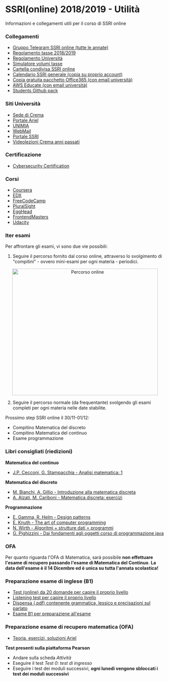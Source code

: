 # SSRI(online) 2018/2019 - Utilità
Informazioni e collegamenti utili per il corso di SSRI online

### Collegamenti
* [Gruppo Telegram SSRI online (tutte le annate)](https://t.me/joinchat/APBYAkNJuR72F_p3xcvVag)
* [Regolamento tasse 2018/2019](http://www.unimi.it/studenti/tasse/119919.htm)
* [Regolamento Università](http://www.unimi.it/cataloghi/dottorati_borse_premi/Regolamento%20tasse%202018_2019n.pdf)
* [Simulatore volumi tasse](http://studente.divsi.unimi.it/simulatore/checkLogin.asp?0)
* [Cartella condivisa SSRI online](https://drive.google.com/drive/u/3/folders/1TTO5jZ4Mq5Sfx-H4ulAQYVs4sbl5b0DO)
* [Calendario SSRI generale (copia su proprio account)](https://calendar.google.com/calendar/b/3/r?cid=c3NyaS51bmltaUBnbWFpbC5jb20)
* [Copia gratuita pacchetto Office365 (con email università)](https://products.office.com/it-it/student/office-in-education)
* [AWS Educate (con email università)](https://aws.amazon.com/education/awseducate/)
* [Students Github pack](https://education.github.com/pack)

### Siti Università
* [Sede di Crema](http://www.ccdinfcr.unimi.it/it/index.html)
* [Portale Ariel](https://ariel.unimi.it/)
* [UNIMIA](https://cas.unimi.it/login?service=http%3A%2F%2Funimia.unimi.it%2Fportal%2Fserver.pt%2Fcommunity%2Funimia%2F207)
* [WebMail](https://cas.unimi.it/login?service=https://securemail.unimi.it/webmail/)
* [Portale SSRI](https://elearning.unimi.it/authentication/skin/moodlessri/login.aspx?c=true&url=http://ssrionline.unimi.it/login/index.php)
* [Videolezioni Crema anni passati](https://videolezionicrema.ariel.ctu.unimi.it/v5/home/Default.aspx)

### Certificazione
* [Cybersecurity Certification](https://www.isc2.org/Certifications/CISSP)

### Corsi
* [Coursera](https://www.coursera.org/)
* [EDX](https://www.edx.org/)
* [FreeCodeCamp](https://www.freecodecamp.org/)
* [PluralSight](https://www.pluralsight.com/)
* [EggHead](https://egghead.io/)
* [FrontendMasters](https://frontendmasters.com/)
* [Udacity](https://eu.udacity.com/)

### Iter esami
Per affrontare gli esami, vi sono due vie possibili:
1. Seguire il percorso fornito dal corso online, attraverso lo svolgimento di "compitini" - ovvero mini-esami per ogni materia - periodici.

<p align="center">
  <img width="460" height="400" alt="Percorso online" src="https://preview.ibb.co/epOS8p/calendario_appelli_dedicati_Ianno.jpg">
</p>

2. Seguire il percorso normale (da frequentante) svolgendo gli esami completi per ogni materia nelle date stabilite.

Prossimo step SSRI online il 30/11-01/12:
* Compitino Matematica del discreto
* Compitino Matematica del continuo
* Esame programmazione

### Libri consigliati (riedizioni)
**Matematica del continuo**
* [J.P. Cecconi, G. Stampacchia - Analisi matematica: 1](https://www.amazon.it/s/ref=nb_sb_noss_2?__mk_it_IT=%C3%85M%C3%85%C5%BD%C3%95%C3%91&url=search-alias%3Daps&field-keywords=analisi+matematica+1+cecconi+stampacchia&rh=i%3Aaps%2Ck%3Aanalisi+matematica+1+cecconi+stampacchia)

**Matematica del discreto**
* [M. Bianchi, A. Gillio - Introduzione alla matematica discreta](https://www.amazon.it/s/ref=nb_sb_noss_1?__mk_it_IT=%C3%85M%C3%85%C5%BD%C3%95%C3%91&url=search-alias%3Daps&field-keywords=introduzione+alla+matematica+discreta+bianchi&rh=i%3Aaps%2Ck%3Aintroduzione+alla+matematica+discreta+bianchi)
* [A. Alzati, M. Cariboni - Matematica discreta: esercizi](https://www.amazon.it/s/ref=nb_sb_noss?__mk_it_IT=%C3%85M%C3%85%C5%BD%C3%95%C3%91&url=search-alias%3Daps&field-keywords=matematica+discreta+esercizi+alzati+cariboni&rh=i%3Aaps%2Ck%3Amatematica+discreta+esercizi+alzati+cariboni)

**Programmazione**
* [E. Gamma, R. Helm - Design patterns](https://www.amazon.it/s/ref=nb_sb_noss?__mk_it_IT=%C3%85M%C3%85%C5%BD%C3%95%C3%91&url=search-alias%3Daps&field-keywords=design+patterns+gamma+helm&rh=i%3Aaps%2Ck%3Adesign+patterns+gamma+helm)
* [E. Knuth - The art of computer programming](https://www.amazon.it/s/ref=nb_sb_noss?__mk_it_IT=%C3%85M%C3%85%C5%BD%C3%95%C3%91&url=search-alias%3Daps&field-keywords=the+art+of+computer+programming+knuth&rh=i%3Aaps%2Ck%3Athe+art+of+computer+programming+knuth)
* [N. Wirth - Algoritmi + strutture dati = programmi](https://www.amazon.it/s/ref=nb_sb_noss?__mk_it_IT=%C3%85M%C3%85%C5%BD%C3%95%C3%91&url=search-alias%3Daps&field-keywords=algoritmi+%2B+strutture+dati+wirth&rh=i%3Aaps%2Ck%3Aalgoritmi+%2B+strutture+dati+wirth)
* [G. Pighizzini - Dai fondamenti agli oggetti corso di programmazione java](https://www.amazon.it/s/ref=nb_sb_noss?__mk_it_IT=%C3%85M%C3%85%C5%BD%C3%95%C3%91&url=search-alias%3Daps&field-keywords=dai+fondamenti+agli+oggetti+corso+di+programmazione+java+pighizzini&rh=i%3Aaps%2Ck%3Adai+fondamenti+agli+oggetti+corso+di+programmazione+java+pighizzini)

### OFA
Per quanto riguarda l'OFA di Matematica, sarà possibile **non effettuare l'esame di recupero passando l'esame di Matematica del Continuo**. **La data dell'esame è il 14 Dicembre ed è unica su tutta l'annata scolastica!**

### Preparazione esame di inglese (B1)
* [Test (online) da 20 domande per capire il proprio livello](https://it.testsworld.net/test-dinglese-livello-b1.html)
* [Listening test per capire il proprio livello](https://www.examenglish.com/PET/pet_listening_part1.htm)
* [Dispensa (.pdf) contenente grammatica, lessico e precisazioni sul parlato](http://s000.tinyupload.com/download.php?file_id=82902304023195961989&t=8290230402319596198936593)
* [Esame B1 per preparaziene all'esame](http://www.cli.unipi.it/idoneita-di-ateneo/inglese/simulazione-del-test-di-idoneita-di-inglese)

### Preparazione esame di recupero matematica (OFA)
* [Teoria, esercizi, soluzioni Ariel](https://minimat.ariel.ctu.unimi.it/v5/frm3/ThreadList.aspx?name=contenuti&roomName=minicorso)

**Test presenti sulla piattaforma Pearson**
* Andare sulla scheda *Attività*
* Eseguire il test *Test 0: test di ingresso*
* Eseguire i test dei moduli successivi, **ogni lunedì vengono sbloccati i test dei moduli successivi**
